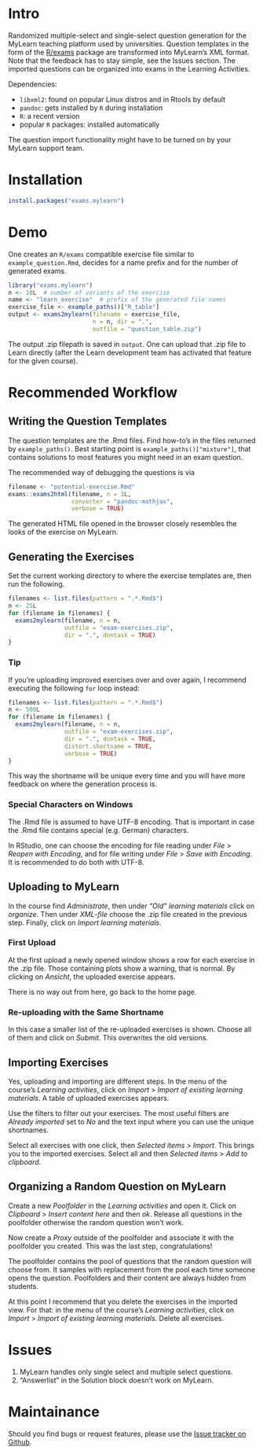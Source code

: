 # Intro

Randomized multiple-select and single-select question generation for the
MyLearn teaching platform used by universities. Question templates in
the form of the [R/exams](http://www.r-exams.org/) package are
transformed into MyLearn’s XML format. Note that the feedback has to
stay simple, see the Issues section. The imported questions can be
organized into exams in the Learning Activities.

Dependencies:

  - `libxml2`: found on popular Linux distros and in Rtools by default
  - `pandoc`: gets installed by `R` during installation
  - `R`: a recent version
  - popular `R` packages: installed automatically

The question import functionality might have to be turned on by your
MyLearn support team.

# Installation

``` r
install.packages("exams.mylearn")
```

# Demo

One creates an `R/exams` compatible exercise file similar to
`example_question.Rmd`, decides for a name prefix and for the number of
generated exams.

``` r
library("exams.mylearn")
n <- 10L  # number of variants of the exercise
name <- "learn_exercise"  # prefix of the generated file names
exercise_file <- example_paths()["R_table"]
output <- exams2mylearn(filename = exercise_file,
                        n = n, dir = ".",
                        outfile = "question_table.zip")
```

The output .zip filepath is saved in `output`. One can upload that .zip
file to Learn directly (after the Learn development team has activated
that feature for the given course).

# Recommended Workflow

## Writing the Question Templates

The question templates are the .Rmd files. Find how-to’s in the files
returned by `example_paths()`. Best starting point is
`example_paths()["mixture"]`, that contains solutions to most features
you might need in an exam question.

The recommended way of debugging the questions is via

``` r
filename <- "potential-exercise.Rmd"
exams::exams2html(filename, n = 1L,
                  converter = "pandoc-mathjax",
                  verbose = TRUE)
```

The generated HTML file opened in the browser closely resembles the
looks of the exercise on MyLearn.

## Generating the Exercises

Set the current working directory to where the exercise templates are,
then run the following.

``` r
filenames <- list.files(pattern = ".*.Rmd$")
n <- 25L
for (filename in filenames) {
  exams2mylearn(filename, n = n,
                outfile = "exam-exercises.zip",
                dir = ".", dontask = TRUE)
}
```

### Tip

If you’re uploading improved exercises over and over again, I recommend
executing the following `for` loop instead:

``` r
filenames <- list.files(pattern = ".*.Rmd$")
n <- 500L
for (filename in filenames) {
  exams2mylearn(filename, n = n,
                outfile = "exam-exercises.zip",
                dir = ".", dontask = TRUE,
                distort.shortname = TRUE,
                verbose = TRUE)
}
```

This way the shortname will be unique every time and you will have more
feedback on where the generation process is.

### Special Characters on Windows

The .Rmd file is assumed to have UTF-8 encoding. That is important in
case the .Rmd file contains special (e.g. German) characters.

In RStudio, one can choose the encoding for file reading under *File* \>
*Reopen with Encoding*, and for file writing under *File* \> *Save with
Encoding*. It is recommended to do both with UTF-8.

## Uploading to MyLearn

In the course find *Administrate*, then under *“Old” learning materials*
click on *organize*. Then under *XML-file* choose the .zip file created
in the previous step. Finally, click on *Import learning materials*.

### First Upload

At the first upload a newly opened window shows a row for each exercise
in the .zip file. Those containing plots show a warning, that is normal.
By clicking on *Ansicht*, the uploaded exercise appears.

There is no way out from here, go back to the home page.

### Re-uploading with the Same Shortname

In this case a smaller list of the re-uploaded exercises is shown.
Choose all of them and click on *Submit*. This overwrites the old
versions.

## Importing Exercises

Yes, uploading and importing are different steps. In the menu of the
course’s *Learning activities*, click on *Import* \> *Import of existing
learning materials*. A table of uploaded exercises appears.

Use the filters to filter out your exercises. The most useful filters
are *Already imported* set to *No* and the text input where you can use
the unique shortnames.

Select all exercises with one click, then *Selected items* \> *Import*.
This brings you to the imported exercises. Select all and then *Selected
items* \> *Add to clipboard*.

## Organizing a Random Question on MyLearn

Create a new *Poolfolder* in the *Learning activities* and open it.
Click on *Clipboard* \> *Insert content here* and then *ok*. Release all
questions in the poolfolder otherwise the random question won’t work.

Now create a *Proxy* outside of the poolfolder and associate it with the
poolfolder you created. This was the last step, congratulations\!

The poolfolder contains the pool of questions that the random question
will choose from. It samples with replacement from the pool each time
someone opens the question. Poolfolders and their content are always
hidden from students.

At this point I recommend that you delete the exercises in the imported
view. For that: in the menu of the course’s *Learning activities*, click
on *Import* \> *Import of existing learning materials*. Delete all
exercises.

# Issues

1.  MyLearn handles only single select and multiple select questions.
2.  “Answerlist” in the Solution block doesn’t work on MyLearn.

# Maintainance

Should you find bugs or request features, please use the [Issue tracker
on Github](https://github.com/hdarjus/WU-MyLearn-QGen/issues).

